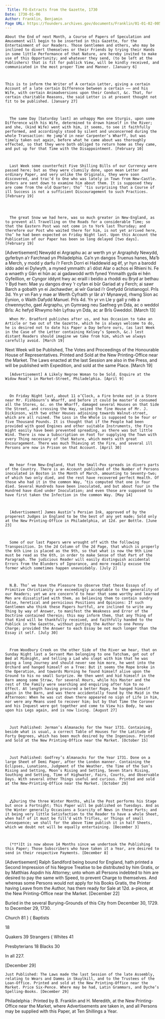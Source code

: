 ```yaml
---
 Title: FO-Extracts from the Gazette, 1730
Date: 1730-01-06
Author: Franklin, Benjamin
Page URL: https://founders.archives.gov/documents/Franklin/01-01-02-0057
---
```



	About the End of next Month, a Course of Papers of Speculation and Amusement will begin to be inserted in this Gazette, for the Entertainment of our Readers. Those Gentlemen and others, who may be inclined to divert themselves or their Friends by trying their Hands in some little Performance of that Nature, are hereby invited to make use of this Opportunity; and whatever they send, (to be left at the Publishers) that is fit for publick View, will be kindly received, and communicated in the most proper Time and Manner. [January 6]



	This is to inform the Writer of A certain Letter, giving a certain Account of a late certain Difference between a certain —— and his Wife, with certain Animadversions upon their Conduct, &c. That, for certain charitable Reasons, the said Letter is at present thought not fit to be published. [January 27]


  
	  The same Day [Saturday last] an unhappy Man one Sturgis, upon some Difference with his Wife, determined to drown himself in the River; and she, (kind Wife) went with him, it seems, to see it faithfully performed, and accordingly stood by silent and unconcerned during the whole Transaction: He jump’d in near Carpenter’s Wharff, but was timely taken out again, before what he came about was thoroughly effected, so that they were both obliged to return home as they came, and put up for that Time with the Disappointment. [February 10]


  
	  Last Week some counterfeit Five Shilling Bills of our Currency were passed here; but as they were clumsily done, upon mean Letter and ordinary Paper, and very unlike the Originals, they were soon discovered, and trac’d to One who was lately in Town from New-Castle. Orders are sent down to examine him about them. It is supposed they are come from the old Quarter; tho’ ’tis surprising that a Course of ill Success is not a sufficient Discouragement to such Practices. [February 19]



  
	  The great Snow we had here, was so much greater in New-England, as to prevent all Travelling on the Roads for a considerable Time; so that the Eastern Post was not come in to York last Thursday; and therefore our Post who waited there for him, is not yet arrived here, tho’ he had been expected on Friday Night last. Upon this Account the Publication of our Paper has been so long delayed [two days]. [February 19]


  
[Advertisement] Newydd ei Argraphu ac ar werth yn yr Argraphdy Newydd, gyferbyn a’r Farchnad yn Philadelphia.
Ca’n yn dangos Truenus hanes, Ma’b a Merch, y modd y darfu i’r Ferch Dorri ei Haddewid ag êf, yr hyn a barodd iddo adel ei Dylwyth, a myned ymmaith: a’i dôst Alar o achos ei Rhieni hi.
Fe a wnaeth y Gân ei hûn ac ai gadawodd wrth fyned Ymmaith gyda ei hên Gyfeillion, er Cyngor iddynt hwy ac eraill i beidio a rhoddi eu Bryd ar bethau ’r Byd hwn: Mae yu dangos drwy ’r cyfan ei bûr Gariad at y Ferch; ai sawr Barch a gobaith yn ei Jachawdwr, ai wîr Gariad i’r Grefydd Gristianogol. Prîs 3d.
Yn yr vn Fan y mae ar Werth Cyfraith yr Iâr a’r Mynawyd, rhwng Sion ac Eynion, o Waith Dafydd Manuel. Prîs 4d.
Yn yr vn Lle y gall y nêb a chwennycho, gael Argraphu, yn Gymraeg neu Saefneg yn Dda, ac o weddol Brîs: Ac hefyd Rhwymo hên Lyfrau yn Dda, ac ar Brîs Gweddol. [March 13]


  
	  When Mr. Bradford publishes after us, and has Occasion to take an Article or two out of the Gazette, which he is always welcome to do, he is desired not to date his Paper a Day before ours, (as last Week in the Case of the Letter containing Kelsey’s Speech, &c.) lest distant Readers should imagine we take from him, which we always carefully avoid. [March 19]


  

Next Week will be Published, The Votes and Proceedings of the Honourable House of Representatives. Printed and Sold at the New Printing-Office near the Market.
The Laws enacted at the last Session are also in the Press, and will be published with Expedition, and sold at the same Place. [March 19]


  
	  [Advertisement] A Likely Negroe Woman to be Sold. Enquire at the Widow Read’s in Market-Street, Philadelphia. [April 9]


  
	  On Friday Night last, about 11 o’Clock, a Fire broke out in a Store near Mr. Fishbourn’s Wharff, and before it could be master’d consumed all the Stores, &c. on the Wharff, damaged several Houses on that Side the Street, and crossing the Way, seized the fine House of Mr. J. Dickinson, with two other Houses adjoining towards Walnut-street, which are all ruined. The Loss in the Whole is supposed to be four or five Thousand Pounds. It is thought that if the People had been provided with good Engines and other suitable Instruments, the Fire might easily have been prevented spreading, as there was but little Wind. There is now a Subscription on Foot for supplying the Town with every Thing necessary of that Nature, which meets with great Encouragement. There was much Thieving at the Fire, and several ill Persons are now in Prison on that Account. [April 30]


  
	  We hear from New-England, that the Small-Pox spreads in divers parts of the Country. There is an Account published of the Number of Persons inoculated in Boston in the Month of March, amounting to Seventy-two; of which two only died, and the rest have recovered perfect Health. Of those who had it in the common Way, ’tis computed that one in four died. Several Hundreds have been inoculated, and but about four in the Hundred have died under Inoculation; and even those are supposed to have first taken the Infection in the common Way. [May 14]


  
	  [Advertisement] James Austin’s Persian Ink, approved of by the properest Judges in England to be the best of any yet made; Sold only at the New Printing-Office in Philadelphia, at 12d. per Bottle. [June 23]


  
	  Some of our last Papers were wrought off with the following Transposition. In the 2d Column of the 2d Page, that which is properly the 6th Line is placed as the 9th, so that what is now the 9th Line must be read as the 6th, in order to make Sense of that Part of the Paragraph. The judicious Reader will easily distinguish accidental Errors from the Blunders of Ignorance, and more readily excuse the former which sometimes happen unavoidably. [July 2]


  
	  N.B. Tho’ we have the Pleasure to observe that these Essays of Primitive Christianity are exceedingly acceptable to the generality of our Readers; yet we are concern’d to hear that some worthy and learned Men are dissatisfied with them, as believing them to contain sundry false, heretical and pernicious Positions and Opinions: If such Gentlemen who think these Papers hurtful, are inclined to write any Thing by way of Answer, to manifest the Weakness and Error of the Doctrine contained therein; this may inform them, that any Thing of that Kind will be thankfully received, and faithfully handed to the Publick in the Gazette, without putting the Author to one Penny Charge; provided the Answer to each Essay be not much longer than the Essay it self. [July 30]


  
	  From Woodbury Creek on the other Side of the River we hear, that on Sunday Night last a Servant Man belonging to one Tatcham, got out of Bed at Midnight, and telling a Lad who slept with him that he was going a long Journey and should never see him more, he went into the Orchard and hanged himself on a Tree: But it seems the Rope broke in the Operation, and towards Morning he found himself alive upon the Ground to his no small Surprize. He then went and hid himself in the Barn among some Straw, for several Hours, while his Master and the rest of the Family were searching and enquiring after him to no Effect. At length having procured a better Rope, he hanged himself again in the Barn, and was there accidentally found by the Maid in the Afternoon: When he was cut down there appeared no sign of Life in him, nor were any Means used to recover him; but by that Time the Coroner and his Inquest were got together and come to View his Body, he was upon his Legs again, and is now living. [August 27]


  
	  Just Published: Jerman’s Almanacks for the Year 1731. Containing, beside what is usual, a correct Table of Houses for the Latitude of Forty Degrees, which has been much desired by the Ingenious. Printed and Sold at the New Printing-Office near the Market. [October 15]


  
	  Just Published: Godfrey’s Almanacks for the Year 1731. Done on a large Sheet of Demi Paper, after the London manner. Containing the Eclipses, Lunations, Judgment of the Weather, the Time of the Sun’s Rising and Setting, Moon’s Rising and Setting, Seven Stars Rising, Southing and Setting, Time of Highwater, Fairs, Courts, and Observable Days. With several other Things useful and curious. Printed and sold at the New-Printing-Office near the Market. [October 29]


  
	  ⁂During the three Winter Months, while the Post performs his Stage but once a Fortnight; This Paper will be published on Tuesdays. And as the Winter generally Occasions a Scarcity of News in these Parts; and it being very little Satisfaction to the Reader to have a whole Sheet, when half of it must be fill’d with Trifles, or Things of small Consequence; we shall for the above Time publish it in half Sheets, which we doubt not will be equally entertaining. [December 3]


  
	  (*†*)It is now above 14 Months since we undertook the Publishing this Paper; Those Subscribers who have taken it a Year, are desired to send in their respective Payments. [December 8]



  
[Advertisement] Ralph Sandiford being bound for England, hath printed a Second Impression of his Negroe Treatise to be distributed by him Gratis, or by Matthias Aspdin his Attorney; unto whom all Persons indebted to him are desired to pay the same with Speed, to prevent Charge to themselves.
And whereas some Persons would not apply for his Books Gratis, the Printer having Leave from the Author, has them ready for Sale at 12d. a-piece, at the New Printing-Office near the Market.
[December 22]


  
Buried in the several Burying-Grounds of this City from December 30, 1729. to December 29, 1730.


Church
81
}
  {
Baptists

  
18


Quakers
39
Strangers
{
Whites
41


Presbyterians
18
Blacks
30







In all 227.


[December 29]


	Just Published: The Laws made the last Session of the late Assembly, relating to Wears and Damms in Skuylkill, and to the Trustees of the Loan-Office. Printed and sold at the New Printing-Office near the Market. Price Six-Pence. Where may be had, Latin Grammars, and Dyche’s Spelling-Books. [December 29]



Philadelphia : Printed by B. Franklin and H. Meredith, at the New Printing-Office near the Market, where Advertisements are taken in, and all Persons may be supplied with this Paper, at Ten Shillings a Year.


